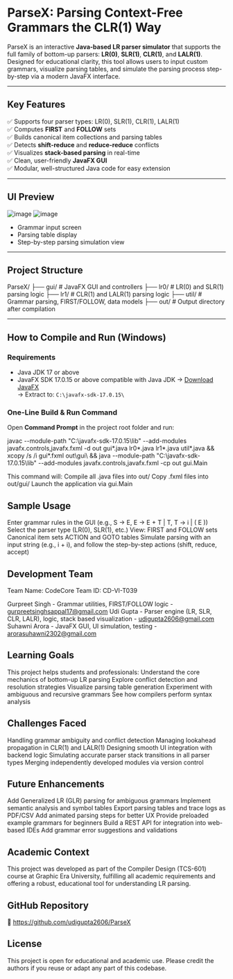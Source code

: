 # ParseX: Parsing Context-Free Grammars the CLR(1) Way

ParseX is an interactive **Java-based LR parser simulator** that supports the full family of bottom-up parsers: **LR(0)**, **SLR(1)**, **CLR(1)**, and **LALR(1)**. Designed for educational clarity, this tool allows users to input custom grammars, visualize parsing tables, and simulate the parsing process step-by-step via a modern JavaFX interface.

---

## Key Features

✅ Supports four parser types: LR(0), SLR(1), CLR(1), LALR(1)  
✅ Computes **FIRST** and **FOLLOW** sets  
✅ Builds canonical item collections and parsing tables  
✅ Detects **shift-reduce** and **reduce-reduce** conflicts  
✅ Visualizes **stack-based parsing** in real-time  
✅ Clean, user-friendly **JavaFX GUI**  
✅ Modular, well-structured Java code for easy extension  

---

## UI Preview

![image](https://github.com/user-attachments/assets/297ab8a5-4676-4d0a-9132-754a05eb0427)
![image](https://github.com/user-attachments/assets/cc98b536-f02d-4cbc-8131-c2689f309dd5)

- Grammar input screen  
- Parsing table display  
- Step-by-step parsing simulation view

---

## Project Structure

ParseX/
├── gui/ # JavaFX GUI and controllers
├── lr0/ # LR(0) and SLR(1) parsing logic
├── lr1/ # CLR(1) and LALR(1) parsing logic
├── util/ # Grammar parsing, FIRST/FOLLOW, data models
├── out/ # Output directory after compilation

---

## How to Compile and Run (Windows)

### Requirements

- Java JDK 17 or above  
- JavaFX SDK 17.0.15 or above compatible with Java JDK
  → [Download JavaFX](https://gluonhq.com/products/javafx/)  
  → Extract to: `C:\javafx-sdk-17.0.15\`

### One-Line Build & Run Command

Open **Command Prompt** in the project root folder and run:

javac --module-path "C:\javafx-sdk-17.0.15\lib" --add-modules javafx.controls,javafx.fxml -d out gui\*.java lr0\*.java lr1\*.java util\*.java && xcopy /s /i gui\*.fxml out\gui\ && java --module-path "C:\javafx-sdk-17.0.15\lib" --add-modules javafx.controls,javafx.fxml -cp out gui.Main

This command will:
Compile all .java files into out/
Copy .fxml files into out/gui/
Launch the application via gui.Main

## Sample Usage
Enter grammar rules in the GUI (e.g., S → E, E → E + T | T, T → i | ( E ))
Select the parser type (LR(0), SLR(1), etc.)
View:
FIRST and FOLLOW sets
Canonical item sets
ACTION and GOTO tables
Simulate parsing with an input string (e.g., i + i), and follow the step-by-step actions (shift, reduce, accept)

## Development Team
Team Name: CodeCore
Team ID: CD-VI-T039

Gurpreet Singh - Grammar utilities, FIRST/FOLLOW logic - gurpreetsinghsappal17@gmail.com
Udi Gupta - Parser engine (LR, SLR, CLR, LALR), logic, stack based visualization - udigupta2606@gmail.com
Suhawni Arora - JavaFX GUI, UI simulation, testing - arorasuhawni2302@gmail.com

## Learning Goals
This project helps students and professionals:
Understand the core mechanics of bottom-up LR parsing
Explore conflict detection and resolution strategies
Visualize parsing table generation
Experiment with ambiguous and recursive grammars
See how compilers perform syntax analysis

## Challenges Faced
Handling grammar ambiguity and conflict detection
Managing lookahead propagation in CLR(1) and LALR(1)
Designing smooth UI integration with backend logic
Simulating accurate parser stack transitions in all parser types
Merging independently developed modules via version control

## Future Enhancements
Add Generalized LR (GLR) parsing for ambiguous grammars
Implement semantic analysis and symbol tables
Export parsing tables and trace logs as PDF/CSV
Add animated parsing steps for better UX
Provide preloaded example grammars for beginners
Build a REST API for integration into web-based IDEs
Add grammar error suggestions and validations

## Academic Context
This project was developed as part of the Compiler Design (TCS-601) course at Graphic Era University, fulfilling all academic requirements and offering a robust, educational tool for understanding LR parsing.

## GitHub Repository
🔗 https://github.com/udigupta2606/ParseX

## License
This project is open for educational and academic use. Please credit the authors if you reuse or adapt any part of this codebase.
